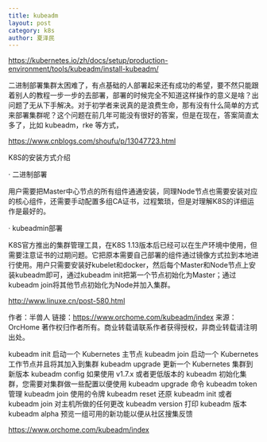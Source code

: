 ```yaml
---
title: kubeadm
layout: post
category: k8s
author: 夏泽民
---
```

https://kubernetes.io/zh/docs/setup/production-environment/tools/kubeadm/install-kubeadm/

二进制部署集群太困难了，有点基础的人部署起来还有成功的希望，要不然只能跟着别人的教程一步一步的去部署，部署的时候完全不知道这样操作的意义是啥？出问题了无从下手解决。对于初学者来说真的是浪费生命，那有没有什么简单的方式来部署集群呢？这个问题在前几年可能没有很好的答案，但是在现在，答案简直太多了，比如 kubeadm，rke 等方式，

https://www.cnblogs.com/shoufu/p/13047723.html
<!-- more -->
K8S的安装方式介绍


· 二进制部署

用户需要把Master中心节点的所有组件通通安装，同理Node节点也需要安装对应的核心组件，还需要手动配置多组CA证书，过程繁琐，但是对理解K8S的详细运作是最好的。

· kubeadmin部署

K8S官方推出的集群管理工具，在K8S 1.13版本后已经可以在生产环境中使用，但需要注意证书的过期问题。它把原本需要自己部署的组件通过镜像方式拉到本地进行使用。用户只需要安装好kubelet和docker，然后每个Master和Node节点上安装kubeadm即可，通过kubeadm init把第一个节点初始化为Master；通过kubeadm join将其他节点初始化为Node并加入集群。

http://www.linuxe.cn/post-580.html


作者：半兽人
链接：https://www.orchome.com/kubeadm/index
来源：OrcHome
著作权归作者所有。商业转载请联系作者获得授权，非商业转载请注明出处。

kubeadm init 启动一个 Kubernetes 主节点
kubeadm join 启动一个 Kubernetes 工作节点并且将其加入到集群
kubeadm upgrade 更新一个 Kubernetes 集群到新版本
kubeadm config 如果使用 v1.7.x 或者更低版本的 kubeadm 初始化集群，您需要对集群做一些配置以便使用 kubeadm upgrade 命令
kubeadm token 管理 kubeadm join 使用的令牌
kubeadm reset 还原 kubeadm init 或者 kubeadm join 对主机所做的任何更改
kubeadm version 打印 kubeadm 版本
kubeadm alpha 预览一组可用的新功能以便从社区搜集反馈

https://www.orchome.com/kubeadm/index
